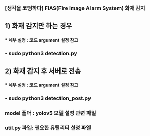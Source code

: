 ### [생각을 코딩하다] FIAS(Fire Image Alarm System) 화재 감지

## 1) 화재 감지만 하는 경우
#### * 세부 설정 : 코드 argument 설정 참고
### - sudo python3 detection.py

## 2) 화재 감지 후 서버로 전송
#### * 세부 설정 : 코드 argument 설정 참고
### - sudo python3 detection_post.py

### model 폴더 : yolov5 모델 설정 관련 파일
### util.py 파일: 필요한 유틸리티 설정 파일
